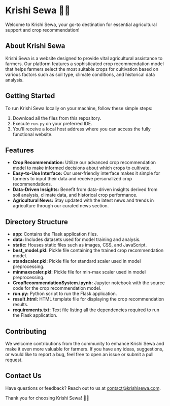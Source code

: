 # Krishi Sewa 🌾🚜

Welcome to Krishi Sewa, your go-to destination for essential agricultural support and crop recommendation!

## About Krishi Sewa
Krishi Sewa is a website designed to provide vital agricultural assistance to farmers. Our platform features a sophisticated crop recommendation model that helps farmers select the most suitable crops for cultivation based on various factors such as soil type, climate conditions, and historical data analysis. 

## Getting Started
To run Krishi Sewa locally on your machine, follow these simple steps:
1. Download all the files from this repository.
2. Execute `run.py` on your preferred IDE.
3. You'll receive a local host address where you can access the fully functional website.

## Features
- **Crop Recommendation:** Utilize our advanced crop recommendation model to make informed decisions about which crops to cultivate.
- **Easy-to-Use Interface:** Our user-friendly interface makes it simple for farmers to input their data and receive personalized crop recommendations.
- **Data-Driven Insights:** Benefit from data-driven insights derived from soil analysis, climate data, and historical crop performance.
- **Agricultural News:** Stay updated with the latest news and trends in agriculture through our curated news section.

## Directory Structure
- **app:** Contains the Flask application files.
- **data:** Includes datasets used for model training and analysis.
- **static:** Houses static files such as images, CSS, and JavaScript.
- **best_model.pkl:** Pickle file containing the trained crop recommendation model.
- **standscaler.pkl:** Pickle file for standard scaler used in model preprocessing.
- **minmaxscaler.pkl:** Pickle file for min-max scaler used in model preprocessing.
- **CropRecommendationSystem.ipynb:** Jupyter notebook with the source code for the crop recommendation model.
- **run.py:** Python script to run the Flask application.
- **result.html:** HTML template file for displaying the crop recommendation results.
- **requirements.txt:** Text file listing all the dependencies required to run the Flask application.

## Contributing
We welcome contributions from the community to enhance Krishi Sewa and make it even more valuable for farmers. If you have any ideas, suggestions, or would like to report a bug, feel free to open an issue or submit a pull request.

## Contact Us
Have questions or feedback? Reach out to us at [contact@krishisewa.com](mailto:as5320@dseu.ac.in).

Thank you for choosing Krishi Sewa! 🌱🌟
